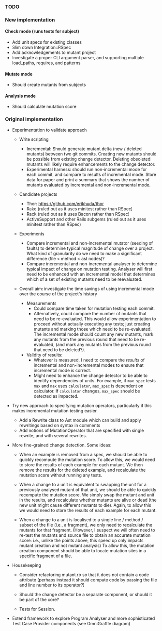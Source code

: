 ### TODO

### New implementation

#### Check mode (runs tests for subject)
* Add unit specs for existing classes
* Slim down Integration::RSpec
* Add acknowledgements to mutant project
* Investigate a proper CLI argument parser, and supporting multiple load_paths, requires, and patterns

#### Mutate mode
* Should create mutants from subjects

#### Analysis mode
* Should calculate mutation score


### Original implementation

* Experimentation to validate approach
  * Write scripting
      * Incremental: Should generate mutant delta (new / deleted mutants) between two git commits. Creating new mutants should be possible from existing change detector. Deleting obsoleted mutants will likely require enhancements to the change detector.
      * Experimental harness: should run non-incremental mode for each commit, and compare to results of incremental mode. Store data for paper and print a summary that shows the number of mutants evaluated by incremental and non-incremental mode.      

  * Candidate projects
      * Thor: https://github.com/erikhuda/thor
      * Rake (ruled out as it uses minitest rather than RSpec)
      * Rack (ruled out as it uses Bacon rather than RSpec)
      * ActiveSupport and other Rails subgems (ruled out as it uses minitest rather than RSpec)
    
  * Experiments
      * Compare incremental and non-incremental mutator (seeding of faults) to determine typical magnitude of change over a project. What kind of granularity do we need to make a significant difference (file < method < ast nodes)?
      * Compare incremental and non-incremental analyser to determine typical impact of change on mutation testing. Analyser will first need to be enhanced with an incremental model that determines which of a set of existing mutants need to be reevaluated.
    
  * Overall aim: investigate the time savings of using incremental mode over the course of the project's history
      * Measurements
          * Could compare time taken for mutation testing each commit.
          * Alternatively, could compare the number of mutants that need to be re-evaluated. This would allow experimentation to proceed without actually executing any tests; just creating mutants and marking those which need to be re-evaluated. The incremental mode should count any new mutants, mark any mutants from the previous round that need to be re-evaluated, (and mark any mutants from the previous round that need to be deleted?).
      * Validity of results:
          * Whatever is measured, I need to compare the _results_ of incremental and non-incremental modes to ensure that incremental mode is correct.
          * Might need to enhance the change detector to be able to identify dependencies of units. For example, if `max_spec` tests `max` and `max` uses `calculator`, `max_spec` is dependent on calculator. If `calculator` changes, `max_spec` should be detected as impacted.

* Try new approach to specifying mutation operators, particularly if this makes incremental mutation testing easier.
    * Add a Rewrite class to Ast module which can build and apply rewritings based on syntax in comments
    * Add notions of MutationOperator that are specified with single rewrite, and with several rewrites.

* More fine-grained change detection. Some ideas:
  * When an example is removed from a spec, we should be able to quickly recompute the mutation score. To allow this, we would need to store the results of each example for each mutant. We then remove the results for the deleted example, and recalculate the mutation score without running any tests.
  
  * When a change to a unit is equivalent to swapping the unit for a previously analysed mutant of that unit, we should be able to quickly recompute the mutation score. We simply swap the mutant and unit in the results, and recalculate whether mutants are alive or dead (the new unit might cause different mutants to die). Again, to allow this we would need to store the results of each example for each mutant.
  
  * When a change to a unit is localised to a single line / method / subset of the file (i.e., a fragment), we only need to recalculate the mutants for that fragment. (However, I suspect we will often need to re-test the mutants and source file to obtain an accurate mutation score: i.e., unlike the points above, this speed up only impacts mutant creation and not mutant analysis) To allow this, the mutation creation component should be able to locate mutation sites in a specific fragment of a file. 
  
* Housekeeping

  * Consider refactoring mutant.rb so that it does not contain a code attribute (perhaps instead it should compute code by passing the file and line number to its operator?)
  
  * Should the change detector be a separate component, or should it be part of the core?

  * Tests for Session.
    
* Extend framework to explore Program Analyser and more sophisticated Test Case Provider components (see OmniGraffle diagram)
